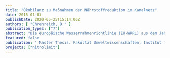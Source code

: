 ```yaml
---
title: "Ökobilanz zu Maßnahmen der Nährstoffreduktion im Kanalnetz"
date: 2015-01-01
publishDate: 2020-05-25T15:14:06Z
authors: [ "Ehrenreich, D." ]
publication_types: ["7"]
abstract: "Die europäische Wasserrahmenrichtlinie (EU-WRRL) aus dem Jahr 2000 schreibt eine Verbesserung der Gewässerqualität auf einen „guten ökologischen Zustand“ vor. Bis 2015 konnte dieses Ziel jedoch nicht erreicht werden. Der Überschuss an Nährstoffen in Oberflächengewässern ist ein Aspekt, der zum Misserfolg des Vorhabens beitrug. Eine Rolle spielen hierbei die Nährstofffrachten, die aus urbanen Gebieten über die Kanalisation in die Gewässer gelangen. In dieser Arbeit werden daher Maßnahmen untersucht, die zur Reduktion der Nährstoffemissionen aus dem Kanalnetz dienen. Es wird eine Ökobilanz zu ausgewählten Maßnahmen der zentralen Regenwasserbewirtschaftung durchgeführt. Die Maßnahmen werden hinsichtlich ihres ökologischen Aufwandes (Materialbedarf, Transport, Energiebedarf, etc.) und ihres ökologischen Nutzens (Nährstoffreduktion) analysiert. Dabei wird zwischen Maßnahmen im Trenn- und Mischsystem unterschieden. Im Trennsystem wer-den ein Retentionsbodenfilter (RBF), drei unterschiedliche Regenklärbecken (RKB), ein Lamellenab-scheider (LA) und eine Nachrüstung eines RKB mittels Lamellen untersucht. Im Mischsystem erfolgt eine Analyse von einem Regenüberlaufbecken (RÜB), einem Stauraumkanal (SK) und drei Stauraum-aktivierungsmaßnahmen. Zu diesen gehören eine Abflusssteuerung durch eine eingebaute Drossel-anlage und zwei Umbaumaßnahmen zur Nutzung des Speichervolumens von Überlaufkanälen. Der Vollständigkeit halber wurden ein vereinfachtes Modell einer Großkläranlage, einer Schlammbehand-lung sowie einer Klärschlammverbrennungsanlage (KSVA) in die Betrachtung miteinbezogen. Um eine Aussage über potentielle Umweltauswirkungen treffen zu können, werden für die Wirkungsab-schätzung unter anderem das Treibhauspotential (GWP), die marine (MEP) und Süßwasser Eutro-phierung (FEP) sowie zwei Toxizitätspotentiale betrachtet. Zudem erfolgt eine Analyse zum kumulier-ten Energieaufwand (KEA) fossiler und nuklearer Energieträger. In den Ergebnissen stellt sich die Infrastruktur als maßgeblicher Faktor für den ökologischen Aufwand heraus. Zudem spielt insbesondere im Mischsystem die zusätzlichen Aufwendungen auf der Kläranla-ge eine große Rolle. Der Aufwand für den Betrieb und die Wartung der Maßnahmen hingegen ist vergleichsweise gering. Im Trennsystem besitzen der Retentionsbodenfilter und der Lamellenab-scheider die geringsten negativen Umweltauswirkungen. Der Bau von Regenklärbecken geht diesbe-züglich mit weitaus höheren Auswirkungen einher. Im Mischsystem sind die Maßnahmen der Stau-raumaktivierung mit geringeren Umweltauswirkungen behaftet, als die Maßnahmen zum Bau neuer Speichervolumina."
featured: false
publication: ' Master Thesis. Fakultät Umweltwissenschaften, Institut für Siedlungs- und Industriewasserwirtschaft. Technische Universität Dresden'
projects: ["nitrolimit"]
---
```



